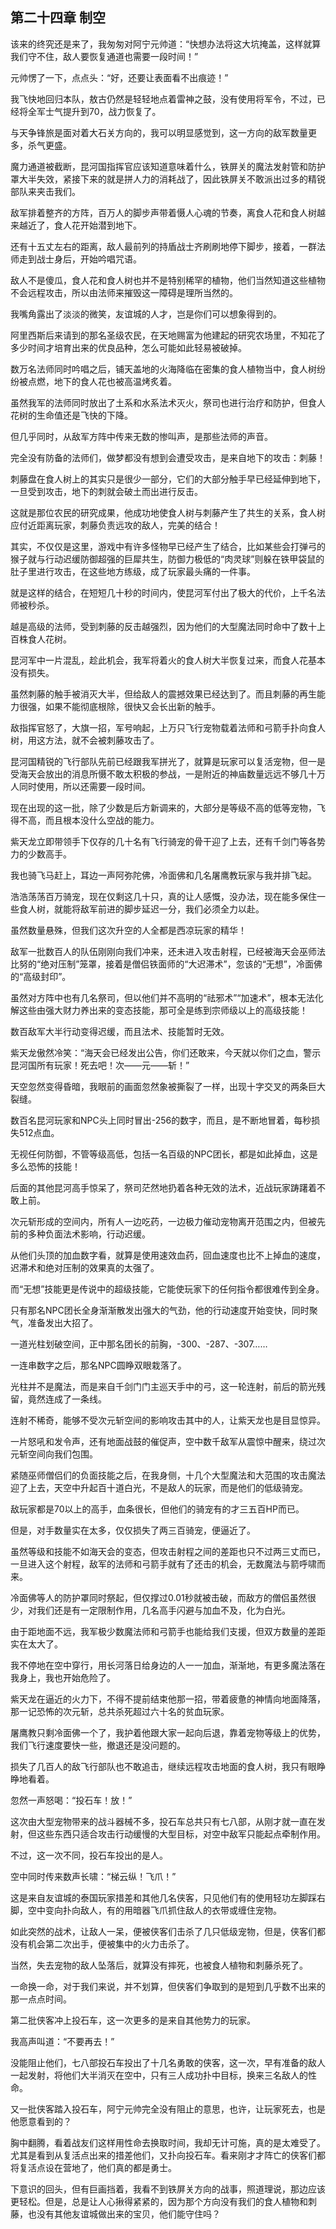 ## 第二十四章 制空

该来的终究还是来了，我匆匆对阿宁元帅道：“快想办法将这大坑掩盖，这样就算我们守不住，敌人要恢复通道也需要一段时间！”

元帅愣了一下，点点头：“好，还要让表面看不出痕迹！”

我飞快地回归本队，敖古仍然是轻轻地点着雷神之鼓，没有使用将军令，不过，已经将全军士气提升到70，战力恢复了。

与天争锋旅是面对着大石关方向的，我可以明显感觉到，这一方向的敌军数量更多，杀气更盛。

魔力通道被截断，昆河国指挥官应该知道意味着什么，铁屏关的魔法发射管和防护罩大半失效，紧接下来的就是拼人力的消耗战了，因此铁屏关不敢派出过多的精锐部队来夹击我们。

敌军排着整齐的方阵，百万人的脚步声带着慑人心魂的节奏，离食人花和食人树越来越近了，食人花开始潜到地下。

还有十五丈左右的距离，敌人最前列的持盾战士齐刷刷地停下脚步，接着，一群法师走到战士身后，开始吟唱咒语。

敌人不是傻瓜，食人花和食人树也并不是特别稀罕的植物，他们当然知道这些植物不会远程攻击，所以由法师来摧毁这一障碍是理所当然的。

我嘴角露出了淡淡的微笑，友谊城的人才，岂是你们可以想象得到的。

阿里西斯后来请到的那名圣级农民，在天地赐富为他建起的研究农场里，不知花了多少时间才培育出来的优良品种，怎么可能如此轻易被破掉。

数万名法师同时吟唱之后，铺天盖地的火海降临在密集的食人植物当中，食人树纷纷被点燃，地下的食人花也被高温烤炙着。

虽然我军的法师同时放出了土系和水系法术灭火，祭司也进行治疗和防护，但食人花树的生命值还是飞快的下降。

但几乎同时，从敌军方阵中传来无数的惨叫声，是那些法师的声音。

完全没有防备的法师们，做梦都没有想到会遭受攻击，是来自地下的攻击：刺藤！

刺藤盘在食人树上的其实只是很少一部分，它们的大部分触手早已经延伸到地下，一旦受到攻击，地下的刺就会破土而出进行反击。

这就是那位农民的研究成果，他成功地使食人树与刺藤产生了共生的关系，食人树应付近距离玩家，刺藤负责远攻的敌人，完美的结合！

其实，不仅仅是这里，游戏中有许多怪物早已经产生了结合，比如某些会打弹弓的猴子就与行动迟缓防御超强的巨犀共生，防御力极低的“肉灵球”则躲在铁甲袋鼠的肚子里进行攻击，在这些地方练级，成了玩家最头痛的一件事。

就是这样的结合，在短短几十秒的时间内，使昆河军付出了极大的代价，上千名法师被秒杀。

越是高级的法师，受到刺藤的反击越强烈，因为他们的大型魔法同时命中了数十上百株食人花树。

昆河军中一片混乱，趁此机会，我军将着火的食人树大半恢复过来，而食人花基本没有损失。

虽然刺藤的触手被消灭大半，但给敌人的震撼效果已经达到了。而且刺藤的再生能力很强，如果不能彻底根除，很快又会长出新的触手。

敌指挥官怒了，大旗一招，军号响起，上万只飞行宠物载着法师和弓箭手扑向食人树，用这方法，就不会被刺藤攻击了。

昆河国精锐的飞行部队先前已经跟我军拼光了，就算是玩家可以复活宠物，但一是受海天会放出的消息所慑不敢太积极的参战，一是附近的神庙数量远远不够几十万人同时使用，所以还需要一段时间。

现在出现的这一批，除了少数是后方新调来的，大部分是等级不高的低等宠物，飞得不高，而且根本没什么空战的能力。

紫天龙立即带领手下仅存的几十名有飞行骑宠的骨干迎了上去，还有千剑门等各势力的少数高手。

我也骑飞马赶上，耳边一声阿弥陀佛，冷面佛和几名屠鹰教玩家与我并排飞起。

浩浩荡荡百万骑宠，现在仅剩这几十只，真的让人感慨，没办法，现在能多保住一些食人树，就能将敌军前进的脚步延迟一分，我们必须全力以赴。

虽然数量悬殊，但我们这次升空的人全都是西凉玩家的精华！

敌军一批数百人的队伍刚刚向我们冲来，还未进入攻击射程，已经被海天会巫师法比努的“绝对压制”笼罩，接着是僧侣铁面师的“大迟滞术”，忽该的“无想”，冷面佛的“高级封印”。

虽然对方阵中也有几名祭司，但以他们并不高明的“祛邪术”“加速术”，根本无法化解这些由强大财力养出来的变态技能，那可全是练到宗师级以上的高级技能！

数百敌军大半行动变得迟缓，而且法术、技能暂时无效。

紫天龙傲然冷笑：“海天会已经发出公告，你们还敢来，今天就以你们之血，警示昆河国所有玩家！死去吧！次——元——斩！”

天空忽然变得昏暗，我眼前的画面忽然象被撕裂了一样，出现十字交叉的两条巨大裂缝。

数百名昆河玩家和NPC头上同时冒出-256的数字，而且，是不断地冒着，每秒损失512点血。

无视任何防御，不管等级高低，包括一名百级的NPC团长，都是如此掉血，这是多么恐怖的技能！

后面的其他昆河高手惊呆了，祭司茫然地扔着各种无效的法术，近战玩家踌躇着不敢上前。

次元斩形成的空间内，所有人一边吃药，一边极力催动宠物离开范围之内，但被先前的多种负面法术影响，行动迟缓。

从他们头顶的加血数字看，就算是使用速效血药，回血速度也比不上掉血的速度，迟滞术和绝对压制的效果真的太强了。

而“无想”技能更是传说中的超级技能，它能使玩家下的任何指令都很难传到全身。

只有那名NPC团长全身渐渐散发出强大的气劲，他的行动速度开始变快，同时聚气，准备发出大招了。

一道光柱划破空间，正中那名团长的前胸，-300、-287、-307……

一连串数字之后，那名NPC圆睁双眼栽落了。

光柱并不是魔法，而是来自千剑门门主巡天手中的弓，这一轮连射，前后的箭光残留，竟然连成了一条线。

连射不稀奇，能够不受次元斩空间的影响攻击其中的人，让紫天龙也是目显惊异。

一片怒吼和发令声，还有地面战鼓的催促声，空中数千敌军从震惊中醒来，绕过次元斩空间向我们包围。

紧随巫师僧侣们的负面技能之后，在我身侧，十几个大型魔法和大范围的攻击魔法迎了上去，天空中升起百十道白光，不是敌人的玩家，而是他们的低级骑宠。

敌玩家都是70以上的高手，血条很长，但他们的骑宠有的才三五百HP而已。

但是，对手数量实在太多，仅仅损失了两三百骑宠，便逼近了。

虽然等级和技能不如海天会的变态，但攻击射程之间的差距也只不过两三丈而已，一旦进入这个射程，敌军的法师和弓箭手就有了还击的机会，无数魔法与箭呼啸而来。

冷面佛等人的防护罩同时祭起，但仅撑过0.01秒就被击破，而敌方的僧侣虽然很少，对我们还是有一定限制作用，几名高手闪避与加血不及，化为白光。

由于距地面不远，我军极少数魔法师和弓箭手也能给我们支援，但双方数量的差距实在太大了。

我不停地在空中穿行，用长河落日给身边的人一一加血，渐渐地，有更多魔法落在我身上，我也开始危险了。

紫天龙在逼近的火力下，不得不提前结束他那一招，带着疲惫的神情向地面降落，那一记恐怖的次元斩，总共杀死超过六十名的贫血玩家。

屠鹰教只剩冷面佛一个了，我护着他跟大家一起向后退，靠着宠物等级上的优势，我们飞行速度要快一些，撤退还是没问题的。

损失了几百人的敌飞行部队也不敢追击，继续远程攻击地面的食人树，我只有眼睁睁地看着。

忽然一声怒喝：“投石车！放！”

这次由大型宠物带来的战斗器械不多，投石车总共只有七八部，从刚才就一直在发射，但这些东西只适合攻击行动缓慢的大型目标，对空中敌军只能起点牵制作用。

不过，这一次不同，投石车投出的是人。

空中同时传来数声长啸：“梯云纵！飞爪！”

这是来自友谊城的泰国玩家措差和其他几名侠客，只见他们有的使用轻功左脚踩右脚，空中变向扑向敌人，有的用暗器飞爪抓住敌人的衣带或缠住宠物。

如此突然的战术，让敌人一呆，便被侠客们击杀了几只低级宠物，但是，侠客们都没有机会第二次出手，便被集中的火力击杀了。

当然，失去宠物的敌人坠落后，就算没有摔死，也被食人植物和刺藤杀死了。

一命换一命，对于我们来说，并不划算，但侠客们争取到的是短到几乎数不出来的那一点点时间。

第二批侠客冲上投石车，这一次更多的是来自其他势力的玩家。

我高声叫道：“不要再去！”

没能阻止他们，七八部投石车投出了十几名勇敢的侠客，这一次，早有准备的敌人一起发射，将他们大半消灭在空中，只有三人成功扑中目标，换来三名敌人的性命。

又一批侠客踏入投石车，阿宁元帅完全没有阻止的意思，也许，让玩家死去，也是他愿意看到的？

胸中翻腾，看着战友们这样用性命去换取时间，我却无计可施，真的是太难受了。尤其是看到从复活点出来的措差他们，又扑向投石车。看来刚才才阵亡的侠客们都将复活点设在营地了，他们真的都是勇士。

下意识的回头，但有巨画挡着，我看不到铁屏关方向的战事，照道理说，那边应该更轻松。但是，总是让人心揪得紧紧的，因为那个方向没有我们的食人植物和刺藤，也没有其他友谊城做出来的宝贝，他们能守住吗？

